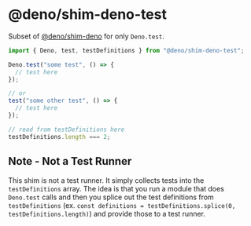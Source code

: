 # @deno/shim-deno-test

Subset of [@deno/shim-deno](https://www.npmjs.com/package/@deno/shim-deno) for
only `Deno.test`.

```ts
import { Deno, test, testDefinitions } from "@deno/shim-deno-test";

Deno.test("some test", () => {
  // test here
});

// or
test("some other test", () => {
  // test here
});

// read from testDefinitions here
testDefinitions.length === 2;
```

## Note - Not a Test Runner

This shim is not a test runner. It simply collects tests into the
`testDefinitions` array. The idea is that you run a module that does `Deno.test`
calls and then you splice out the test definitions from `testDefinitions` (ex.
`const definitions = testDefinitions.splice(0, testDefinitions.length)`) and
provide those to a test runner.
